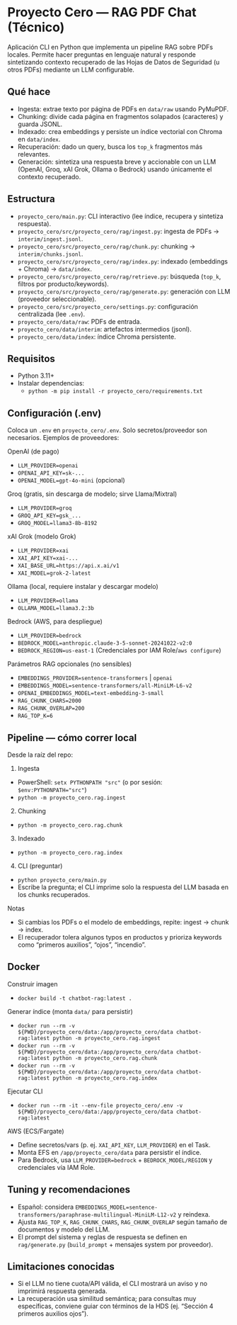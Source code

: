 # Proyecto Cero — RAG PDF Chat (Técnico)

Aplicación CLI en Python que implementa un pipeline RAG sobre PDFs locales. Permite hacer preguntas en lenguaje natural y responde sintetizando contexto recuperado de las Hojas de Datos de Seguridad (u otros PDFs) mediante un LLM configurable.

## Qué hace
- Ingesta: extrae texto por página de PDFs en `data/raw` usando PyMuPDF.
- Chunking: divide cada página en fragmentos solapados (caracteres) y guarda JSONL.
- Indexado: crea embeddings y persiste un índice vectorial con Chroma en `data/index`.
- Recuperación: dado un query, busca los `top_k` fragmentos más relevantes.
- Generación: sintetiza una respuesta breve y accionable con un LLM (OpenAI, Groq, xAI Grok, Ollama o Bedrock) usando únicamente el contexto recuperado.

## Estructura
- `proyecto_cero/main.py`: CLI interactivo (lee índice, recupera y sintetiza respuesta).
- `proyecto_cero/src/proyecto_cero/rag/ingest.py`: ingesta de PDFs → `interim/ingest.jsonl`.
- `proyecto_cero/src/proyecto_cero/rag/chunk.py`: chunking → `interim/chunks.jsonl`.
- `proyecto_cero/src/proyecto_cero/rag/index.py`: indexado (embeddings + Chroma) → `data/index`.
- `proyecto_cero/src/proyecto_cero/rag/retrieve.py`: búsqueda (`top_k`, filtros por producto/keywords).
- `proyecto_cero/src/proyecto_cero/rag/generate.py`: generación con LLM (proveedor seleccionable).
- `proyecto_cero/src/proyecto_cero/settings.py`: configuración centralizada (lee `.env`).
- `proyecto_cero/data/raw`: PDFs de entrada.
- `proyecto_cero/data/interim`: artefactos intermedios (jsonl).
- `proyecto_cero/data/index`: índice Chroma persistente.

## Requisitos
- Python 3.11+
- Instalar dependencias:
  - `python -m pip install -r proyecto_cero/requirements.txt`

## Configuración (.env)
Coloca un `.env` en `proyecto_cero/.env`. Solo secretos/proveedor son necesarios. Ejemplos de proveedores:

OpenAI (de pago)
- `LLM_PROVIDER=openai`
- `OPENAI_API_KEY=sk-...`
- `OPENAI_MODEL=gpt-4o-mini` (opcional)

Groq (gratis, sin descarga de modelo; sirve Llama/Mixtral)
- `LLM_PROVIDER=groq`
- `GROQ_API_KEY=gsk_...`
- `GROQ_MODEL=llama3-8b-8192`

xAI Grok (modelo Grok)
- `LLM_PROVIDER=xai`
- `XAI_API_KEY=xai-...`
- `XAI_BASE_URL=https://api.x.ai/v1`
- `XAI_MODEL=grok-2-latest`

Ollama (local, requiere instalar y descargar modelo)
- `LLM_PROVIDER=ollama`
- `OLLAMA_MODEL=llama3.2:3b`

Bedrock (AWS, para despliegue)
- `LLM_PROVIDER=bedrock`
- `BEDROCK_MODEL=anthropic.claude-3-5-sonnet-20241022-v2:0`
- `BEDROCK_REGION=us-east-1`
(Credenciales por IAM Role/`aws configure`)

Parámetros RAG opcionales (no sensibles)
- `EMBEDDINGS_PROVIDER=sentence-transformers` | `openai`
- `EMBEDDINGS_MODEL=sentence-transformers/all-MiniLM-L6-v2`
- `OPENAI_EMBEDDINGS_MODEL=text-embedding-3-small`
- `RAG_CHUNK_CHARS=2000`
- `RAG_CHUNK_OVERLAP=200`
- `RAG_TOP_K=6`

## Pipeline — cómo correr local
Desde la raíz del repo:

1) Ingesta
- PowerShell: `setx PYTHONPATH "src"` (o por sesión: `$env:PYTHONPATH="src"`)
- `python -m proyecto_cero.rag.ingest`

2) Chunking
- `python -m proyecto_cero.rag.chunk`

3) Indexado
- `python -m proyecto_cero.rag.index`

4) CLI (preguntar)
- `python proyecto_cero/main.py`
- Escribe la pregunta; el CLI imprime solo la respuesta del LLM basada en los chunks recuperados.

Notas
- Si cambias los PDFs o el modelo de embeddings, repite: ingest → chunk → index.
- El recuperador tolera algunos typos en productos y prioriza keywords como “primeros auxilios”, “ojos”, “incendio”.

## Docker
Construir imagen
- `docker build -t chatbot-rag:latest .`

Generar índice (monta `data/` para persistir)
- `docker run --rm -v ${PWD}/proyecto_cero/data:/app/proyecto_cero/data chatbot-rag:latest python -m proyecto_cero.rag.ingest`
- `docker run --rm -v ${PWD}/proyecto_cero/data:/app/proyecto_cero/data chatbot-rag:latest python -m proyecto_cero.rag.chunk`
- `docker run --rm -v ${PWD}/proyecto_cero/data:/app/proyecto_cero/data chatbot-rag:latest python -m proyecto_cero.rag.index`

Ejecutar CLI
- `docker run --rm -it --env-file proyecto_cero/.env -v ${PWD}/proyecto_cero/data:/app/proyecto_cero/data chatbot-rag:latest`

AWS (ECS/Fargate)
- Define secretos/vars (p. ej. `XAI_API_KEY`, `LLM_PROVIDER`) en el Task.
- Monta EFS en `/app/proyecto_cero/data` para persistir el índice.
- Para Bedrock, usa `LLM_PROVIDER=bedrock` + `BEDROCK_MODEL/REGION` y credenciales vía IAM Role.

## Tuning y recomendaciones
- Español: considera `EMBEDDINGS_MODEL=sentence-transformers/paraphrase-multilingual-MiniLM-L12-v2` y reindexa.
- Ajusta `RAG_TOP_K`, `RAG_CHUNK_CHARS`, `RAG_CHUNK_OVERLAP` según tamaño de documentos y modelo del LLM.
- El prompt del sistema y reglas de respuesta se definen en `rag/generate.py` (`build_prompt` + mensajes system por proveedor).

## Limitaciones conocidas
- Si el LLM no tiene cuota/API válida, el CLI mostrará un aviso y no imprimirá respuesta generada.
- La recuperación usa similitud semántica; para consultas muy específicas, conviene guiar con términos de la HDS (ej. “Sección 4 primeros auxilios ojos”).

